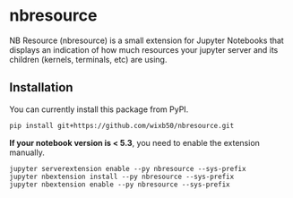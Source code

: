 # nbresource

NB Resource (nbresource) is a small extension for Jupyter Notebooks that
displays an indication of how much resources your jupyter server and
its children (kernels, terminals, etc) are using.

## Installation

You can currently install this package from PyPI.

```bash
pip install git+https://github.com/wixb50/nbresource.git
```

**If your notebook version is < 5.3**, you need to enable the extension manually.

```
jupyter serverextension enable --py nbresource --sys-prefix
jupyter nbextension install --py nbresource --sys-prefix
jupyter nbextension enable --py nbresource --sys-prefix
```
